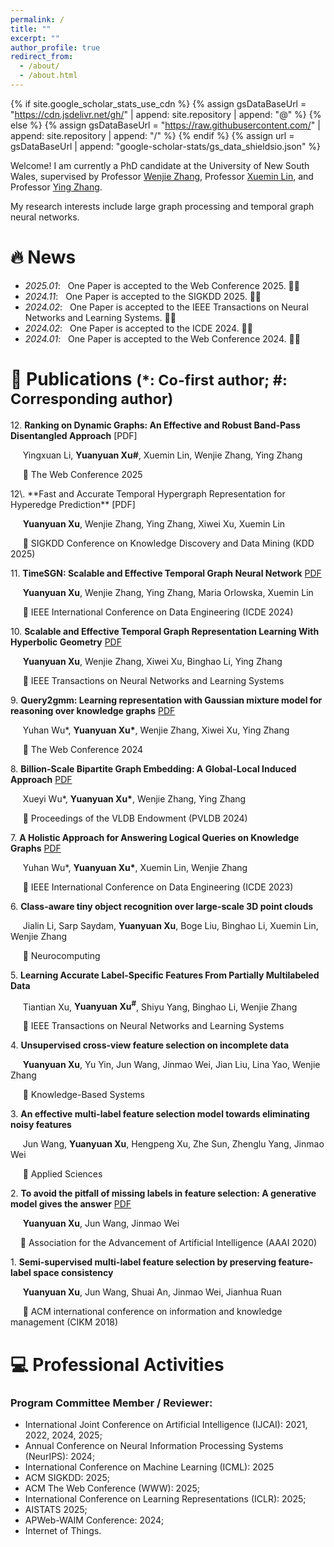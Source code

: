 ```yaml
---
permalink: /
title: ""
excerpt: ""
author_profile: true
redirect_from: 
  - /about/
  - /about.html
---
```


{% if site.google_scholar_stats_use_cdn %}
{% assign gsDataBaseUrl = "https://cdn.jsdelivr.net/gh/" | append: site.repository | append: "@" %}
{% else %}
{% assign gsDataBaseUrl = "https://raw.githubusercontent.com/" | append: site.repository | append: "/" %}
{% endif %}
{% assign url = gsDataBaseUrl | append: "google-scholar-stats/gs_data_shieldsio.json" %}

<span class='anchor' id='about-me'></span>

Welcome! I am currently a PhD candidate at the University of New South Wales, supervised by Professor [Wenjie Zhang](https://cgi.cse.unsw.edu.au/~zhangw/), Professor [Xuemin Lin](https://www.acem.sjtu.edu.cn/en/faculty/linxuemin.html), and Professor [Ying Zhang](https://profiles.uts.edu.au/Ying.Zhang).

My research interests include large graph processing and temporal graph neural networks. 
<!--I have published more than 100 papers at the top international AI conferences with total <a href='https://scholar.google.com/citations?user=DhtAFkwAAAAJ'>google scholar citations <strong><span id='total_cit'>260000+</span></strong></a> (You can also use google scholar badge <a href='https://scholar.google.com/citations?user=DhtAFkwAAAAJ'><img src="https://img.shields.io/endpoint?url={{ url | url_encode }}&logo=Google%20Scholar&labelColor=f6f6f6&color=9cf&style=flat&label=citations"></a>).-->

<span class='anchor' id='news'></span>
# 🔥 News

- *2025.01*: &nbsp; One Paper is accepted to the Web Conference 2025. 👏👏 
- *2024.11*: &nbsp; One Paper is accepted to the SIGKDD 2025. 👏👏 
- *2024.02*: &nbsp; One Paper is accepted to the IEEE Transactions on Neural Networks and Learning Systems. 👏👏
- *2024.02*: &nbsp; One Paper is accepted to the ICDE 2024. 👏👏
- *2024.01*: &nbsp; One Paper is accepted to the Web Conference 2024. 👏👏

<span class='anchor' id='pubs'></span>

# 📝 Publications  <small>(*: Co-first author; #: Corresponding author) </small>

12\. **Ranking on Dynamic Graphs: An Effective and Robust Band-Pass Disentangled Approach** [PDF]

   &nbsp;&nbsp;&nbsp;&nbsp; Yingxuan Li, **Yuanyuan Xu\#**, Xuemin Lin, Wenjie Zhang, Ying Zhang

   &nbsp;&nbsp;&nbsp;&nbsp; 📍 The Web Conference 2025
<p></p>   
12\. **Fast and Accurate Temporal Hypergraph Representation for Hyperedge Prediction** [PDF]

   &nbsp;&nbsp;&nbsp;&nbsp; **Yuanyuan Xu**, Wenjie Zhang, Ying Zhang, Xiwei Xu, Xuemin Lin

   &nbsp;&nbsp;&nbsp;&nbsp; 📍 SIGKDD Conference on Knowledge Discovery and Data Mining (KDD 2025)

<p></p>

11\. **TimeSGN: Scalable and Effective Temporal Graph Neural Network** [PDF](https://ieeexplore.ieee.org/document/10597745)

   &nbsp;&nbsp;&nbsp;&nbsp; **Yuanyuan Xu**, Wenjie Zhang, Ying Zhang, Maria Orlowska, Xuemin Lin

   &nbsp;&nbsp;&nbsp;&nbsp; 📍 IEEE International Conference on Data Engineering (ICDE 2024)

<p></p>

10\. **Scalable and Effective Temporal Graph Representation Learning With Hyperbolic Geometry** [PDF](https://ieeexplore.ieee.org/stamp/stamp.jsp?arnumber=10528375)

   &nbsp;&nbsp;&nbsp;&nbsp; **Yuanyuan Xu**, Wenjie Zhang, Xiwei Xu, Binghao Li, Ying Zhang

   &nbsp;&nbsp;&nbsp;&nbsp; 📍 IEEE Transactions on Neural Networks and Learning Systems

<p></p>

9\. **Query2gmm: Learning representation with Gaussian mixture model for reasoning over knowledge graphs** [PDF](https://dl.acm.org/doi/pdf/10.1145/3589334.3645569)

   &nbsp;&nbsp;&nbsp;&nbsp; Yuhan Wu\*, **Yuanyuan Xu\***, Wenjie Zhang, Xiwei Xu, Ying Zhang

   &nbsp;&nbsp;&nbsp;&nbsp; 📍 The Web Conference 2024

<p></p>

8\. **Billion-Scale Bipartite Graph Embedding: A Global-Local Induced Approach** [PDF](https://dl.acm.org/doi/pdf/10.14778/3626292.3626300)

   &nbsp;&nbsp;&nbsp;&nbsp; Xueyi Wu\*, **Yuanyuan Xu\***, Wenjie Zhang, Ying Zhang

   &nbsp;&nbsp;&nbsp;&nbsp; 📍 Proceedings of the VLDB Endowment (PVLDB 2024)

<p></p>

7\. **A Holistic Approach for Answering Logical Queries on Knowledge Graphs** [PDF](https://ieeexplore.ieee.org/stamp/stamp.jsp?arnumber=10184571)

   &nbsp;&nbsp;&nbsp;&nbsp; Yuhan Wu\*, **Yuanyuan Xu\***, Xuemin Lin, Wenjie Zhang

   &nbsp;&nbsp;&nbsp;&nbsp; 📍 IEEE International Conference on Data Engineering (ICDE 2023)

<p></p>

6\. **Class-aware tiny object recognition over large-scale 3D point clouds**

   &nbsp;&nbsp;&nbsp;&nbsp; Jialin Li, Sarp Saydam, **Yuanyuan Xu**, Boge Liu, Binghao Li, Xuemin Lin, Wenjie Zhang

   &nbsp;&nbsp;&nbsp;&nbsp; 📍 Neurocomputing

<p></p>

5\. **Learning Accurate Label-Specific Features From Partially Multilabeled Data**

   &nbsp;&nbsp;&nbsp;&nbsp; Tiantian Xu, **Yuanyuan Xu<sup>#</sup>**, Shiyu Yang, Binghao Li, Wenjie Zhang

   &nbsp;&nbsp;&nbsp;&nbsp; 📍 IEEE Transactions on Neural Networks and Learning Systems

<p></p>

4\. **Unsupervised cross-view feature selection on incomplete data**

   &nbsp;&nbsp;&nbsp;&nbsp; **Yuanyuan Xu**, Yu Yin, Jun Wang, Jinmao Wei, Jian Liu, Lina Yao, Wenjie Zhang

   &nbsp;&nbsp;&nbsp;&nbsp; 📍 Knowledge-Based Systems

<p></p>

3\. **An effective multi-label feature selection model towards eliminating noisy features**

&nbsp;&nbsp;&nbsp;&nbsp; Jun Wang, **Yuanyuan Xu**, Hengpeng Xu, Zhe Sun, Zhenglu Yang, Jinmao Wei

&nbsp;&nbsp;&nbsp;&nbsp; 📍 Applied Sciences
<p></p>

2\. **To avoid the pitfall of missing labels in feature selection: A generative model gives the answer** [PDF](https://ojs.aaai.org/index.php/AAAI/article/view/6127/5983)

   &nbsp;&nbsp;&nbsp;&nbsp; **Yuanyuan Xu**, Jun Wang, Jinmao Wei

   &nbsp;&nbsp;&nbsp;&nbsp;📍 Association for the Advancement of Artificial Intelligence (AAAI 2020)

<p></p>

1\. **Semi-supervised multi-label feature selection by preserving feature-label space consistency**
   
   &nbsp;&nbsp;&nbsp;&nbsp; **Yuanyuan Xu**, Jun Wang, Shuai An, Jinmao Wei, Jianhua Ruan
   
   &nbsp;&nbsp;&nbsp;&nbsp; 📍 ACM international conference on information and knowledge management (CIKM 2018)


<span class='anchor' id='professional-activities'></span>
# 💻 Professional Activities
### Program Committee Member / Reviewer:
-  International Joint Conference on Artificial Intelligence (IJCAI): 2021, 2022, 2024, 2025;
-  Annual Conference on Neural Information Processing Systems (NeurIPS): 2024;
-  International Conference on Machine Learning (ICML): 2025 
-  ACM SIGKDD: 2025;
-  ACM The Web Conference (WWW): 2025;
-  International Conference on Learning Representations (ICLR): 2025;
-  AISTATS 2025;
-  APWeb-WAIM Conference: 2024;
-  Internet of Things.






